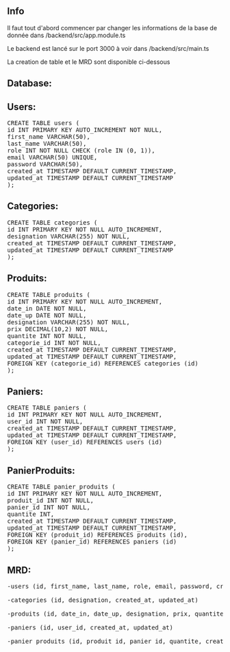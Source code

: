 ## Info
<p style="font-bold text-white">Il faut tout d'abord commencer par changer les informations de la base de donnée dans /backend/src/app.module.ts</p>
<p style="font-bold text-white">Le backend est lancé sur le port 3000 à voir dans /backend/src/main.ts</p>
<p style="font-bold text-white">La creation de table et le MRD sont disponible ci-dessous</p>

##
## Database:
##

## Users:
<pre>CREATE TABLE users (
id INT PRIMARY KEY AUTO_INCREMENT NOT NULL,
first_name VARCHAR(50),
last_name VARCHAR(50),
role INT NOT NULL CHECK (role IN (0, 1)),
email VARCHAR(50) UNIQUE,
password VARCHAR(50),
created_at TIMESTAMP DEFAULT CURRENT_TIMESTAMP,
updated_at TIMESTAMP DEFAULT CURRENT_TIMESTAMP
);</pre>

## Categories:
<pre>CREATE TABLE categories (
id INT PRIMARY KEY NOT NULL AUTO_INCREMENT,
designation VARCHAR(255) NOT NULL,
created_at TIMESTAMP DEFAULT CURRENT_TIMESTAMP,
updated_at TIMESTAMP DEFAULT CURRENT_TIMESTAMP
);</pre>

## Produits:
<pre>CREATE TABLE produits (
id INT PRIMARY KEY NOT NULL AUTO_INCREMENT,
date_in DATE NOT NULL,
date_up DATE NOT NULL,
designation VARCHAR(255) NOT NULL,
prix DECIMAL(10,2) NOT NULL,
quantite INT NOT NULL,
categorie_id INT NOT NULL,
created_at TIMESTAMP DEFAULT CURRENT_TIMESTAMP,
updated_at TIMESTAMP DEFAULT CURRENT_TIMESTAMP,
FOREIGN KEY (categorie_id) REFERENCES categories (id)
);</pre>

## Paniers:
<pre>CREATE TABLE paniers (
id INT PRIMARY KEY NOT NULL AUTO_INCREMENT,
user_id INT NOT NULL,
created_at TIMESTAMP DEFAULT CURRENT_TIMESTAMP,
updated_at TIMESTAMP DEFAULT CURRENT_TIMESTAMP,
FOREIGN KEY (user_id) REFERENCES users (id)
);</pre>

## PanierProduits:
<pre>CREATE TABLE panier_produits (
id INT PRIMARY KEY NOT NULL AUTO_INCREMENT,
produit_id INT NOT NULL,
panier_id INT NOT NULL,
quantite INT,
created_at TIMESTAMP DEFAULT CURRENT_TIMESTAMP,
updated_at TIMESTAMP DEFAULT CURRENT_TIMESTAMP,
FOREIGN KEY (produit_id) REFERENCES produits (id),
FOREIGN KEY (panier_id) REFERENCES paniers (id)
);</pre>

## MRD:
<pre>
-users (id, first_name, last_name, role, email, password, created_at, updated_at)

-categories (id, designation, created_at, updated_at)

-produits (id, date_in, date_up, designation, prix, quantite, categorie_id, created_at, updated_at)

-paniers (id, user_id, created_at, updated_at)

-panier_produits (id, produit_id, panier_id, quantite, created_at, updated_at)
</pre>